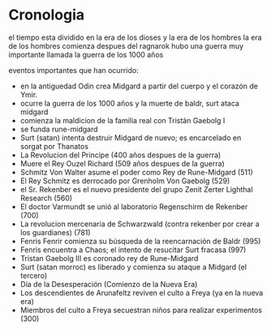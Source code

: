 # Cronologia

el tiempo esta dividido en la era de los dioses y la era de los hombres
la era de los hombres comienza despues del ragnarok
hubo una guerra muy importante llamada la guerra de los 1000 años

eventos importantes que han ocurrido:
- en la antiguedad Odin crea Midgard a partir del cuerpo y el corazón de Ymir.
- ocurre la guerra de los 1000 años y la muerte de baldr, surt ataca midgard
- comienza la maldicion de la familia real con Tristán Gaebolg I
- se funda rune-midgard
- Surt (satan) intenta destruir Midgard de nuevo; es encarcelado en sorgat por Thanatos
- La Revolucion del Principe (400 años despues de la guerra)
- Muere el Rey Ouzel Richard (509 años despues de la guerra)
- Schmitz Von Walter asume el poder como Rey de Rune-Midgard (511)
- El Rey Schmitz es derrocado por Grenholm Von Gaebolg (529)
- el Sr. Rekenber es el nuevo presidente del grupo Zenit Zerter Lighthal Research (560)
- El doctor Varmundt se unió al laboratorio Regenschirm de Rekenber (700)
- La revolucion mercenaria de Schwarzwald (contra rekenber por crear a los guardianes) (781)
- Fenris Fenrir comienza su búsqueda de la reencarnación de Baldr (995)
- Fenris encuentra a Chaos; el intento de resucitar Surt fracasa (997)
- Tristan Gaebolg III es coronado rey de Rune-Midgard
- Surt (satan morroc) es liberado y comienza su ataque a Midgard (el tercero)
- Día de la Desesperación (Comienzo de la Nueva Era)
- Los descendientes de Arunafeltz reviven el  culto a Freya (ya en la nueva era)
- Miembros del culto a Freya secuestran niños para realizar experimentos (300)
